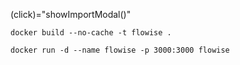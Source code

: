  (click)="showImportModal()"

```terminal
docker build --no-cache -t flowise .
```

```terminal
docker run -d --name flowise -p 3000:3000 flowise
```


